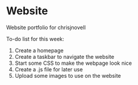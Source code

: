 # Website
Website portfolio for chrisjnovell

To-do list for this week:
1. Create a homepage
2. Create a taskbar to navigate the website
3. Start some CSS to make the webpage look nice
4. Create a .js file for later use
5. Upload some images to use on the website
